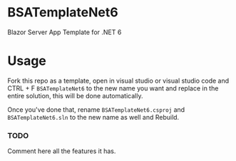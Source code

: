 # BSATemplateNet6
 Blazor Server App Template for .NET 6

# Usage
Fork this repo as a template, open in visual studio or visual studio code and CTRL + F `BSATemplateNet6` to the new name you want and replace in the entire solution, this will be done automatically.

Once you've done that, rename `BSATemplateNet6.csproj` and `BSATemplateNet6.sln` to the new name as well and Rebuild.

### TODO
Comment here all the features it has.
